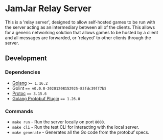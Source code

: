 # JamJar Relay Server

This is a 'relay server', designed to allow self-hosted games to be run with the server acting as an intermediary
between all of the clients. This allows for a generic networking solution that allows games to be hosted by a client
and all messages are forwarded, or 'relayed' to other clients through the server.

## Development

### Dependencies

- [Golang](https://golang.org/doc/install) `>= 1.16.2`
- Golint `== v0.0.0-20201208152925-83fdc39ff7b5`
- [Protoc](http://google.github.io/proto-lens/installing-protoc.html) `== 3.15.6`
- [Golang Protobuf Plugin](https://developers.google.com/protocol-buffers/docs/reference/go-generated) `== 1.26.0`

### Commands

- `make run` - Run the server locally on port `8000`.
- `make cli` - Run the test CLI for interacting with the local server.
- `make generate` - Generates all the Go code from the protobuf specs.
